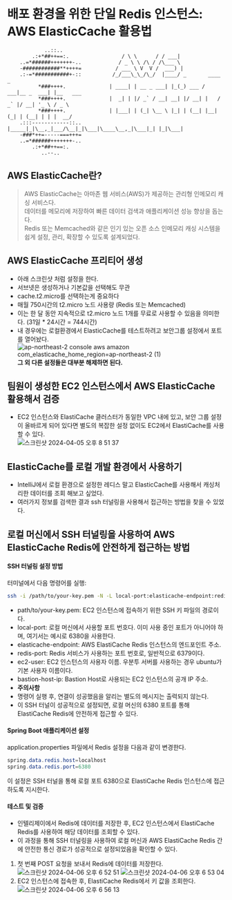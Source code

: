 # 배포 환경을 위한 단일 Redis 인스턴스: AWS ElasticCache 활용법
```                               
            ..::..                                       
        .:+*##++==:.                 / \ \      / / ___|                             
    ..=*######+++++++-..            / _ \ \ /\ / /\___ \                        
    -############**++++=           / ___ \ V  V /  ___) |                   
    .:-=*###########+-::          /_/___\_\_/\_/  |____/ _       ____           _          
          *###++++.              | ____| | __ _ ___| |_(_) ___ / ___|__ _  ___| |__   ___ 
          *###++++.              |  _| | |/ _` / __| __| |/ __| |   / _` |/ __| '_ \ / _ \    
          *###++++.              | |___| | (_| \__ \ |_| | (__| |__| (_| | (__| | | |  __/
    .:::------------::..         |_____|_|\__,_|___/\__|_|\___|\____\__,_|\___|_| |_|\___|               
    -###*++=-----===+++=                                
    ..=*######+++++++-..                                
        .:+*##++==:.                                    
           ..--..                                                                                                                                                               
```
## AWS ElasticCache란?
>AWS ElasticCache는 아마존 웹 서비스(AWS)가 제공하는 관리형 인메모리 캐싱 서비스다.<br>데이터를 메모리에 저장하여 빠른 데이터 검색과 애플리케이션 성능 향상을 돕는다.<br>Redis 또는 Memcached와 같은 인기 있는 오픈 소스 인메모리 캐싱 시스템을 쉽게 설정, 관리, 확장할 수 있도록 설계되었다.
## AWS ElasticCache 프리티어 생성
* 아래 스크린샷 처럼 설정을 한다.
* 서브넷은 생성하거나 기본값을 선택해도 무관
* cache.t2.micro를 선택하는게 중요하다
* 매월 750시간의 t2.micro 노드 사용량 (Redis 또는 Memcached)
* 이는 한 달 동안 지속적으로 t2.micro 노드 1개를 무료로 사용할 수 있음을 의미한다. (31일 * 24시간 = 744시간)<br>
* 내 경우에는 로컬환경에서 ElasticCache를 테스트하려고 보안그룹 설정에서 포트를 열어놨다.<br>
![ap-northeast-2 console aws amazon com_elasticache_home_region=ap-northeast-2 (1)](https://github.com/pie0902/TIL/assets/47919911/6e52cbdb-2ecb-4400-beca-50b9f61217b9)
**그 외 다른 설정들은 대부분 해제하면 된다.** 
## 팀원이 생성한 EC2 인스턴스에서 AWS ElasticCache 활용해서 검증
* EC2 인스턴스와 ElastiCache 클러스터가 동일한 VPC 내에 있고, 보안 그룹 설정이 올바르게 되어 있다면 별도의 복잡한 설정 없이도 EC2에서 ElastiCache를 사용할 수 있다.<br>
![스크린샷 2024-04-05 오후 8 51 37](https://github.com/pie0902/TIL/assets/47919911/9ac25a25-a938-4722-93dc-3c8622822f41)
## ElasticCache를 로컬 개발 환경에서 사용하기
* IntelliJ에서 로컬 환경으로 설정한 레디스 말고 ElasticCache를 사용해서 캐싱처리한 데이터를 조회 해보고 싶었다.
* 여러가지 정보를 검색한 결과 ssh 터널링을 사용해서 접근하는 방법을 찾을 수 있었다.
## 로컬 머신에서 SSH 터널링을 사용하여 AWS ElasticCache Redis에 안전하게 접근하는 방법
#### SSH 터널링 설정 방법
터미널에서 다음 명령어를 실행:

```zsh
ssh -i /path/to/your-key.pem -N -L local-port:elasticache-endpoint:redis-port ec2-user@bastion-host-ip
```
* path/to/your-key.pem: EC2 인스턴스에 접속하기 위한 SSH 키 파일의 경로이다.
* local-port: 로컬 머신에서 사용할 포트 번호다. 이미 사용 중인 포트가 아니어야 하며, 여기서는 예시로 6380을 사용한다.
* elasticache-endpoint: AWS ElastiCache Redis 인스턴스의 엔드포인트 주소.
* redis-port: Redis 서비스가 사용하는 포트 번호로, 일반적으로 6379이다.
* ec2-user: EC2 인스턴스의 사용자 이름. 우분투 서버를 사용하는 경우 ubuntu가 기본 사용자 이름이다.
* bastion-host-ip: Bastion Host로 사용되는 EC2 인스턴스의 공개 IP 주소.
* **주의사항**
* 명령어 실행 후, 연결이 성공했음을 알리는 별도의 메시지는 출력되지 않는다.
* 이 SSH 터널이 성공적으로 설정되면, 로컬 머신의 6380 포트를 통해 ElastiCache Redis에 안전하게 접근할 수 있다.
#### Spring Boot 애플리케이션 설정
application.properties 파일에서 Redis 설정을 다음과 같이 변경한다.
```java
spring.data.redis.host=localhost
spring.data.redis.port=6380
```
이 설정은 SSH 터널을 통해 로컬 포트 6380으로 ElastiCache Redis 인스턴스에 접근하도록 지시한다.

#### 테스트 및 검증
* 인텔리제이에서 Redis에 데이터를 저장한 후, EC2 인스턴스에서 ElastiCache Redis를 사용하여 해당 데이터를 조회할 수 있다.
* 이 과정을 통해 SSH 터널링을 사용하여 로컬 머신과 AWS ElastiCache Redis 간에 안전한 통신 경로가 성공적으로 설정되었음을 확인할 수 있다.
1. 첫 번째 POST 요청을 보내서 Redis에 데이터를 저장한다.
![스크린샷 2024-04-06 오후 6 52 51](https://github.com/pie0902/TIL/assets/47919911/f9995165-9b94-438f-87db-b28a90d37d18)
![스크린샷 2024-04-06 오후 6 53 04](https://github.com/pie0902/TIL/assets/47919911/a96a2163-0f08-4736-b173-f5db301b7357)
3. EC2 인스턴스에 접속한 후, ElastiCache Redis에서 키 값을 조회한다.
![스크린샷 2024-04-06 오후 6 56 13](https://github.com/pie0902/TIL/assets/47919911/6d8b1502-afed-41f0-8417-669bbb7a5093)

   
